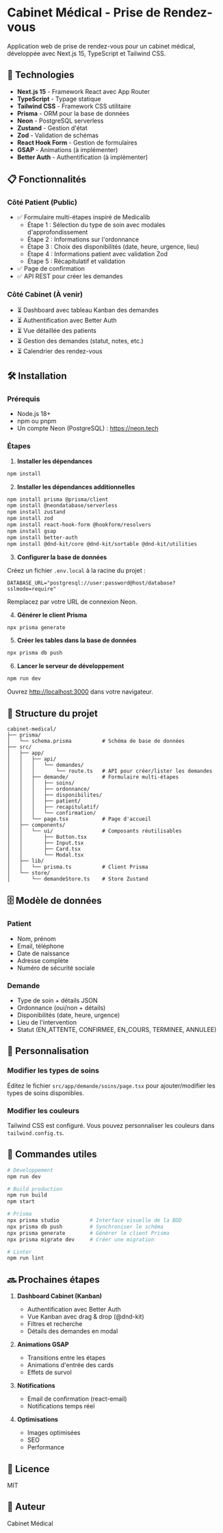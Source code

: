 # Cabinet Médical - Prise de Rendez-vous

Application web de prise de rendez-vous pour un cabinet médical, développée avec Next.js 15, TypeScript et Tailwind CSS.

## 🚀 Technologies

- **Next.js 15** - Framework React avec App Router
- **TypeScript** - Typage statique
- **Tailwind CSS** - Framework CSS utilitaire
- **Prisma** - ORM pour la base de données
- **Neon** - PostgreSQL serverless
- **Zustand** - Gestion d'état
- **Zod** - Validation de schémas
- **React Hook Form** - Gestion de formulaires
- **GSAP** - Animations (à implémenter)
- **Better Auth** - Authentification (à implémenter)

## 📋 Fonctionnalités

### Côté Patient (Public)

- ✅ Formulaire multi-étapes inspiré de Medicalib
  - Étape 1 : Sélection du type de soin avec modales d'approfondissement
  - Étape 2 : Informations sur l'ordonnance
  - Étape 3 : Choix des disponibilités (date, heure, urgence, lieu)
  - Étape 4 : Informations patient avec validation Zod
  - Étape 5 : Récapitulatif et validation
- ✅ Page de confirmation
- ✅ API REST pour créer les demandes

### Côté Cabinet (À venir)

- ⏳ Dashboard avec tableau Kanban des demandes
- ⏳ Authentification avec Better Auth
- ⏳ Vue détaillée des patients
- ⏳ Gestion des demandes (statut, notes, etc.)
- ⏳ Calendrier des rendez-vous

## 🛠️ Installation

### Prérequis

- Node.js 18+
- npm ou pnpm
- Un compte Neon (PostgreSQL) : https://neon.tech

### Étapes

1. **Installer les dépendances**

```bash
npm install
```

2. **Installer les dépendances additionnelles**

```bash
npm install prisma @prisma/client
npm install @neondatabase/serverless
npm install zustand
npm install zod
npm install react-hook-form @hookform/resolvers
npm install gsap
npm install better-auth
npm install @dnd-kit/core @dnd-kit/sortable @dnd-kit/utilities
```

3. **Configurer la base de données**

Créez un fichier `.env.local` à la racine du projet :

```env
DATABASE_URL="postgresql://user:password@host/database?sslmode=require"
```

Remplacez par votre URL de connexion Neon.

4. **Générer le client Prisma**

```bash
npx prisma generate
```

5. **Créer les tables dans la base de données**

```bash
npx prisma db push
```

6. **Lancer le serveur de développement**

```bash
npm run dev
```

Ouvrez [http://localhost:3000](http://localhost:3000) dans votre navigateur.

## 📁 Structure du projet

```
cabinet-medical/
├── prisma/
│   └── schema.prisma          # Schéma de base de données
├── src/
│   ├── app/
│   │   ├── api/
│   │   │   └── demandes/
│   │   │       └── route.ts   # API pour créer/lister les demandes
│   │   ├── demande/           # Formulaire multi-étapes
│   │   │   ├── soins/
│   │   │   ├── ordonnance/
│   │   │   ├── disponibilites/
│   │   │   ├── patient/
│   │   │   ├── recapitulatif/
│   │   │   └── confirmation/
│   │   └── page.tsx           # Page d'accueil
│   ├── components/
│   │   └── ui/                # Composants réutilisables
│   │       ├── Button.tsx
│   │       ├── Input.tsx
│   │       ├── Card.tsx
│   │       └── Modal.tsx
│   ├── lib/
│   │   └── prisma.ts          # Client Prisma
│   └── store/
│       └── demandeStore.ts    # Store Zustand
```

## 🗄️ Modèle de données

### Patient

- Nom, prénom
- Email, téléphone
- Date de naissance
- Adresse complète
- Numéro de sécurité sociale

### Demande

- Type de soin + détails JSON
- Ordonnance (oui/non + détails)
- Disponibilités (date, heure, urgence)
- Lieu de l'intervention
- Statut (EN_ATTENTE, CONFIRMEE, EN_COURS, TERMINEE, ANNULEE)

## 🎨 Personnalisation

### Modifier les types de soins

Éditez le fichier `src/app/demande/soins/page.tsx` pour ajouter/modifier les types de soins disponibles.

### Modifier les couleurs

Tailwind CSS est configuré. Vous pouvez personnaliser les couleurs dans `tailwind.config.ts`.

## 📝 Commandes utiles

```bash
# Développement
npm run dev

# Build production
npm run build
npm start

# Prisma
npx prisma studio          # Interface visuelle de la BDD
npx prisma db push         # Synchroniser le schéma
npx prisma generate        # Générer le client Prisma
npx prisma migrate dev     # Créer une migration

# Linter
npm run lint
```

## 🔜 Prochaines étapes

1. **Dashboard Cabinet (Kanban)**

   - Authentification avec Better Auth
   - Vue Kanban avec drag & drop (@dnd-kit)
   - Filtres et recherche
   - Détails des demandes en modal

2. **Animations GSAP**

   - Transitions entre les étapes
   - Animations d'entrée des cards
   - Effets de survol

3. **Notifications**

   - Email de confirmation (react-email)
   - Notifications temps réel

4. **Optimisations**
   - Images optimisées
   - SEO
   - Performance

## 📄 Licence

MIT

## 👤 Auteur

Cabinet Médical

